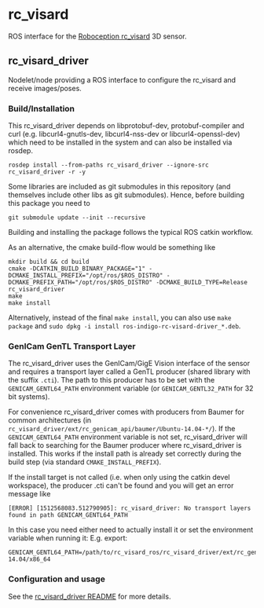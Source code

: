 # rc_visard

ROS interface for the [Roboception rc_visard][] 3D sensor.

## rc_visard_driver

Nodelet/node providing a ROS interface to configure the rc_visard and receive images/poses.


### Build/Installation

This rc_visard_driver depends on libprotobuf-dev, protobuf-compiler and curl
(e.g. libcurl4-gnutls-dev, libcurl4-nss-dev or libcurl4-openssl-dev) which need to be installed in the system and can also be installed via rosdep.

    rosdep install --from-paths rc_visard_driver --ignore-src rc_visard_driver -r -y

Some libraries are included as git submodules in this repository
(and themselves include other libs as git submodules).
Hence, before building this package you need to

    git submodule update --init --recursive

Building and installing the package follows the typical ROS catkin workflow.

As an alternative, the cmake build-flow would be something like

    mkdir build && cd build
    cmake -DCATKIN_BUILD_BINARY_PACKAGE="1" -DCMAKE_INSTALL_PREFIX="/opt/ros/$ROS_DISTRO" -DCMAKE_PREFIX_PATH="/opt/ros/$ROS_DISTRO" -DCMAKE_BUILD_TYPE=Release rc_visard_driver
    make
    make install

Alternatively, instead of the final `make install`, you can also use `make package` and `sudo dpkg -i install ros-indigo-rc-visard-driver_*.deb`.

### GenICam GenTL Transport Layer

The rc_visard_driver uses the GenICam/GigE Vision interface of the sensor
and requires a transport layer called a GenTL producer (shared library with the suffix `.cti`).
The path to this producer has to be set with the `GENICAM_GENTL64_PATH` environment variable (or `GENICAM_GENTL32_PATH` for 32 bit systems).

For convenience rc_visard_driver comes with producers from Baumer for common architectures (in `rc_visard_driver/ext/rc_genicam_api/baumer/Ubuntu-14.04-*/`).
If the `GENICAM_GENTL64_PATH` environment variable is not set, rc_visard_driver will fall back to searching for the Baumer producer where rc_visard_driver is installed.
This works if the install path is already set correctly during the build step (via standard `CMAKE_INSTALL_PREFIX`).

If the install target is not called (i.e. when only using the catkin devel workspace), the producer .cti can't be found and you will get an error message like

    [ERROR] [1512568083.512790905]: rc_visard_driver: No transport layers found in path GENICAM_GENTL64_PATH

In this case you need either need to actually install it or set the environment variable when running it:
E.g. export:

    GENICAM_GENTL64_PATH=/path/to/rc_visard_ros/rc_visard_driver/ext/rc_genicam_api/baumer/Ubuntu-14.04/x86_64

### Configuration and usage

See the [rc_visard_driver README](rc_visard_driver/README.md) for more details.


[Roboception rc_visard]: http://roboception.com/rc_visard
